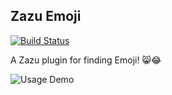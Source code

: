 ## Zazu Emoji

[![Build Status](https://img.shields.io/circleci/project/iansinnott/zazu-emoji.svg)](https://circleci.com/gh/iansinnott/zazu-emoji)

A Zazu plugin for finding Emoji! 😸😂

![Usage Demo](http://dropsinn.s3.amazonaws.com/Kapture%202017-02-05%20at%2017.09.12.gif)

